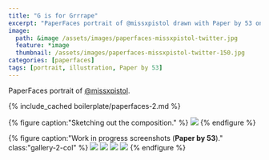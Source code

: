 ```yaml
---
title: "G is for Grrrape"
excerpt: "PaperFaces portrait of @missxpistol drawn with Paper by 53 on an iPad."
image: 
  path: &image /assets/images/paperfaces-missxpistol-twitter.jpg 
  feature: *image
  thumbnail: /assets/images/paperfaces-missxpistol-twitter-150.jpg
categories: [paperfaces]
tags: [portrait, illustration, Paper by 53]
---
```


PaperFaces portrait of [@missxpistol](https://twitter.com/missxpistol).

{% include_cached boilerplate/paperfaces-2.md %}

{% figure caption:"Sketching out the composition." %}
[![](/assets/images/paperfaces-missxpistol-process-1-750.jpg)](/assets/images/paperfaces-missxpistol-process-1-lg.jpg)
{% endfigure %}

{% figure caption:"Work in progress screenshots (**Paper by 53**)." class:"gallery-2-col" %}
[![](/assets/images/paperfaces-missxpistol-process-2-600.jpg)](/assets/images/paperfaces-missxpistol-process-2-lg.jpg)
[![](/assets/images/paperfaces-missxpistol-process-3-600.jpg)](/assets/images/paperfaces-missxpistol-process-3-lg.jpg)
[![](/assets/images/paperfaces-missxpistol-process-4-600.jpg)](/assets/images/paperfaces-missxpistol-process-4-lg.jpg)
[![](/assets/images/paperfaces-missxpistol-process-5-600.jpg)](/assets/images/paperfaces-missxpistol-process-5-lg.jpg)
{% endfigure %}
